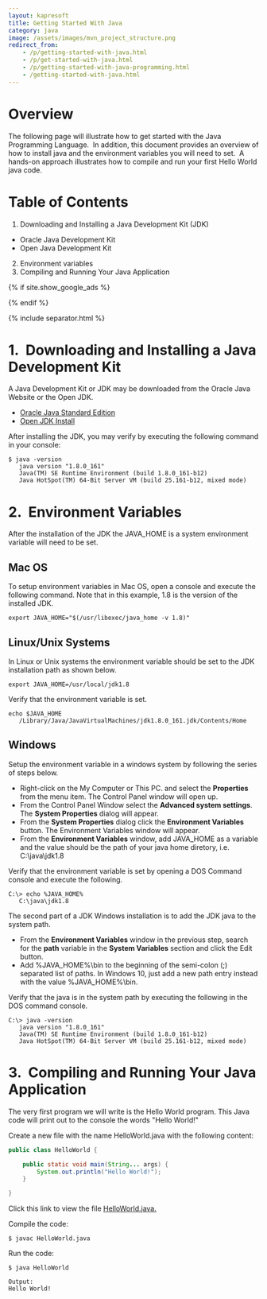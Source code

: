```yaml
---
layout: kapresoft
title: Getting Started With Java
category: java
image: /assets/images/mvn_project_structure.png
redirect_from: 
    - /p/getting-started-with-java.html
    - /p/get-started-with-java.html
    - /p/getting-started-with-java-programming.html
    - /getting-started-with-java.html
---
```


# Overview

The following page will illustrate how to get started with the Java Programming
Language.&nbsp;&nbsp;In addition, this document provides an overview of how to install
java and the environment variables you will need to set.&nbsp;&nbsp;A hands-on approach
illustrates how to compile and run your first Hello World java code.

<!--excerpt-->

# Table of Contents
1. Downloading and Installing a Java Development Kit (JDK)
  - Oracle Java Development Kit
  - Open Java Development Kit

2. Environment variables
3. Compiling and Running Your Java Application

{% if site.show_google_ads %}
<ins class="adsbygoogle"
     style="display:block; text-align:center;"
     data-ad-layout="in-article"
     data-ad-format="fluid"
     data-ad-client="ca-pub-5036910301295841"
     data-ad-slot="9747456101"></ins>
<script>
     (adsbygoogle = window.adsbygoogle || []).push({});
</script>
{% endif %}

{% include separator.html %}

# 1.&nbsp;&nbsp;Downloading and Installing a Java Development Kit

A Java Development Kit or JDK may be downloaded from the Oracle Java Website or the Open JDK.

- <a target="_blank" href="http://www.oracle.com/technetwork/java/javase/downloads/index.html">Oracle Java Standard Edition</a>
- <a target="_blank" href="http://openjdk.java.net/install/index.html">Open JDK Install</a>

After installing the JDK, you may verify by executing the following command in your console:

```commandline
$ java -version
   java version "1.8.0_161"
   Java(TM) SE Runtime Environment (build 1.8.0_161-b12)
   Java HotSpot(TM) 64-Bit Server VM (build 25.161-b12, mixed mode)
```

<!-- ########################################################### -->

# 2.&nbsp;&nbsp;Environment Variables

After the installation of the JDK the JAVA_HOME is a system environment variable will need to be set.

## Mac OS

To setup environment variables in Mac OS, open a console and execute the following command.
Note that in this example, 1.8 is the version of the installed JDK.

```commandline
export JAVA_HOME="$(/usr/libexec/java_home -v 1.8)"
```

## Linux/Unix Systems

In Linux or Unix systems the environment variable should be set to the JDK installation path as shown below.

```commandline
export JAVA_HOME=/usr/local/jdk1.8
```

Verify that the environment variable is set.

```commandline
echo $JAVA_HOME
   /Library/Java/JavaVirtualMachines/jdk1.8.0_161.jdk/Contents/Home
```

## Windows
Setup the environment variable in a windows system by following the series of steps below.

- Right-click on the My Computer or This PC. and select the <b>Properties</b> from the menu item. The Control Panel window will open up.
- From the Control Panel Window select the <b>Advanced system settings</b>. The <b>System Properties</b> dialog will appear.
- From the <b>System Properties</b> dialog click the <b>Environment Variables</b> button. The Environment Variables window will appear.
- From the <b>Environment Variables</b> window, add JAVA_HOME as a variable and the value should be the path of your java home diretory, i.e. C:\java\jdk1.8

Verify that the environment variable is set by opening a DOS Command console and execute the following.

```commandline
C:\> echo %JAVA_HOME%
   C:\java\jdk1.8
```

The second part of a JDK Windows installation is to add the JDK java to the system path.

- From the <b>Environment Variables</b> window in the previous step, search for the <b>path</b> variable in the <b>System Variables</b> section and click the Edit button.
- Add %JAVA_HOME%\bin to the beginning of the semi-colon (;) separated list of paths. In Windows 10, just add a new path entry instead with the value %JAVA_HOME%\bin.

Verify that the java is in the system path by executing the following in the DOS command console.

```commandline
C:\> java -version
   java version "1.8.0_161"
   Java(TM) SE Runtime Environment (build 1.8.0_161-b12)
   Java HotSpot(TM) 64-Bit Server VM (build 25.161-b12, mixed mode)
```

<!-- ########################################################### -->

# 3.&nbsp;&nbsp;Compiling and Running Your Java Application

The very first program we will write is the Hello World program.
This Java code will print out to the console the words "Hello World!"

Create a new file with the name HelloWorld.java with the following content:

```java
public class HelloWorld {

    public static void main(String... args) {
        System.out.println("Hello World!");
    }

}
```

Click this link to view the file <a target="_blank" href="https://gist.github.com/nfet/43754fb003232e82588ca20d50e1887e">HelloWorld.java.</a>

Compile the code:

```commandline
$ javac HelloWorld.java
```

Run the code:

```commandline
$ java HelloWorld

Output:
Hello World!
```